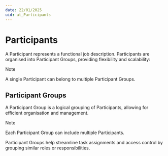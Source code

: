 ```yaml
---
date: 22/01/2025
uid: at_Participants
---
```


# Participants

A Participant represents a functional job description. Participants are organised into Participant Groups, providing flexibility and scalability:

>[!NOTE]
>A single Participant can belong to multiple Participant Groups.

## Participant Groups

A Participant Group is a logical grouping of Participants, allowing for efficient organisation and management.

>[!NOTE]
>Each Participant Group can include multiple Participants.

Participant Groups help streamline task assignments and access control by grouping similar roles or responsibilities.
